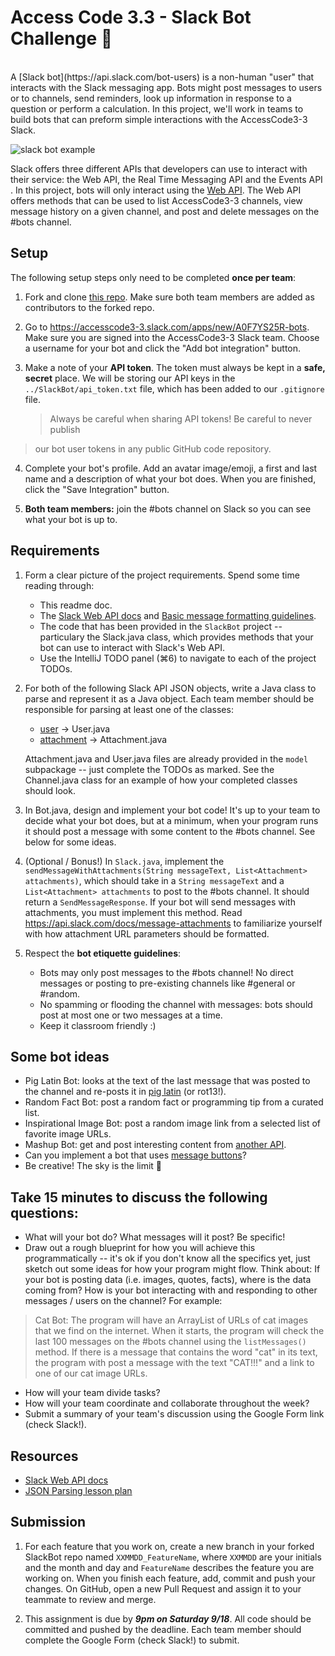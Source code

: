 # Access Code 3.3 - Slack Bot Challenge 🤖
<br>
A [Slack bot](https://api.slack.com/bot-users) is a non-human "user" that interacts with the Slack messaging app. Bots might post messages to users or to channels, send reminders, look up information in response to a question or perform a calculation.  In this project, we'll work in teams to build bots that can preform simple interactions with the AccessCode3-3 Slack.

![slack bot example](https://api.slack.com/img/api/guide_bot_user.png)

Slack offers three different APIs that developers can use to interact with their service: the Web API, the Real Time Messaging API and the Events API . In this project, bots will only interact using the [Web API](https://api.slack.com/web). The Web API offers methods that can be used to list AccessCode3-3 channels, view message history on a given channel, and post and delete messages on the #bots channel.
<br>
## Setup
The following setup steps only need to be completed **once per team**:

1. Fork and clone [this repo](https://github.com/ramonaharrison/SlackBot). Make sure both team members are added as contributors to the forked repo.

2. Go to https://accesscode3-3.slack.com/apps/new/A0F7YS25R-bots. Make sure you are signed into the AccessCode3-3 Slack team. Choose a username for your bot and click the "Add bot integration" button.

3. Make a note of your **API token**. The token must always be kept in a **safe, secret** place. We will be storing our API keys in the `../SlackBot/api_token.txt` file, which has been added to our `.gitignore` file.

    > Always be careful when sharing API tokens! Be careful to never publish
> our bot user tokens in any public GitHub code repository.

4. Complete your bot's profile. Add an avatar image/emoji, a first and last name and a description of what your bot does. When you are finished, click the "Save Integration" button.

5. **Both team members:** join the #bots channel on Slack so you can see what your bot is up to. 

## Requirements
1. Form a clear picture of the project requirements. Spend some time reading through:
    - This readme doc.
    - The [Slack Web API docs](https://api.slack.com/web) and [Basic message formatting guidelines](https://api.slack.com/docs/message-formatting).
    - The code that has been provided in the `SlackBot` project -- particulary the Slack.java class, which provides methods that your bot can use to interact with Slack's Web API.
    - Use the IntelliJ TODO panel (⌘6) to navigate to each of the project TODOs.

2. For both of the following Slack API JSON objects, write a Java class to parse and represent it as a Java object. Each team member should be responsible for parsing at least one of the classes:
    - [user](https://api.slack.com/types/user) -> User.java
    - [attachment](https://api.slack.com/docs/message-attachments) -> Attachment.java

    Attachment.java and User.java files are already provided in the `model` subpackage -- just complete the TODOs as marked. See the Channel.java class for an example of how your completed classes should look.

3. In Bot.java, design and implement your bot code! It's up to your team to decide what your bot does, but at a minimum, when your program runs it should post a message with some content to the #bots channel. See below for some ideas.

4. (Optional / Bonus!) In `Slack.java`, implement the `sendMessageWithAttachments(String messageText, List<Attachment> attachments)`, which should take in a `String messageText` and a `List<Attachment> attachments` to post to the #bots channel. It should return a `SendMessageResponse`. If your bot will send messages with attachments, you must implement this method. Read https://api.slack.com/docs/message-attachments to familiarize yourself with how attachment URL parameters should be formatted.

5. Respect the **bot etiquette guidelines**:
    - Bots may only post messages to the #bots channel! No direct messages or posting to pre-existing channels like #general or #random.
    - No spamming or flooding the channel with messages: bots should post at most one or two messages at a time.
    - Keep it classroom friendly :)

## Some bot ideas
- Pig Latin Bot: looks at the text of the last message that was posted to the channel and re-posts it in [pig latin](https://en.wikipedia.org/wiki/Pig_Latin) (or rot13!).
- Random Fact Bot: post a random fact or programming tip from a curated list.
- Inspirational Image Bot: post a random image link from a selected list of favorite image URLs.
- Mashup Bot: get and post interesting content from [another API](https://gist.github.com/afeld/4952991).
- Can you implement a bot that uses [message buttons](https://api.slack.com/docs/message-buttons)?
- Be creative! The sky is the limit 🌈

## Take 15 minutes to discuss the following questions:
- What will your bot do? What messages will it post? Be specific!
- Draw out a rough blueprint for how you will achieve this programmatically -- it's ok if you don't know all the specifics yet, just sketch out some ideas for how your program might flow. Think about: If your bot is posting data (i.e. images, quotes, facts), where is the data coming from? How is your bot interacting with and responding to other messages / users on the channel? For example:
>Cat Bot: The program will have an ArrayList of URLs of cat images that we find on the internet. When it starts, the program will check the last 100 messages on the #bots channel using the `listMessages()` method. If there is a message that contains the word "cat" in its text, the program with post a message with the text "CAT!!!" and a link to one of our cat image URLs.

- How will your team divide tasks?
- How will your team coordinate and collaborate throughout the week?
- Submit a summary of your team's discussion using the Google Form link (check Slack!).

## Resources
- [Slack Web API docs](https://api.slack.com/web)
- [JSON Parsing lesson plan](../lessons/json)

## Submission

1. For each feature that you work on, create a new branch in your forked SlackBot repo named `XXMMDD_FeatureName`, where `XXMMDD` are your initials and the month and day and `FeatureName` describes the feature you are working on. When you finish each feature, add, commit and push your changes. On GitHub, open a new Pull Request and assign it to your teammate to review and merge.

2. This assignment is due by ***9pm on Saturday 9/18***. All code should be committed and pushed by the deadline. Each team member should complete the Google Form (check Slack!) to submit.
